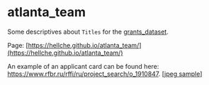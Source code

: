 # atlanta_team

Some descriptives about `Titles` for the [grants_dataset](https://github.com/hellche/grant_applications).


Page: [https://hellche.github.io/atlanta_team/](https://hellche.github.io/atlanta_team/)

An example of an applicant card can be found here: https://www.rfbr.ru/rffi/ru/project_search/o_1910847. [[jpeg sample](https://github.com/hellche/grant_applications/blob/main/files/application_card_sample.png)\]
